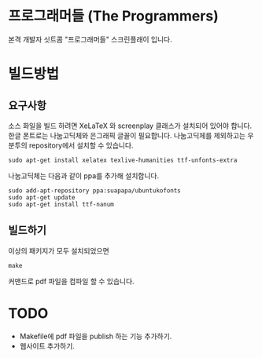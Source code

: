 프로그래머들 (The Programmers)
========================

본격 개발자 싯트콤 "프로그래머들" 스크린플래이 입니다.

빌드방법
======

## 요구사항

소스 화일을 빌드 하려면 XeLaTeX 와 screenplay 클래스가 설치되어 있어야 합니다. 한글 폰트로는 나눔고딕체와 은그래픽 글꼴이 필요합니다. 나눔고딕체를 제외하고는 우분투의 repository에서 설치할 수 있습니다.

    sudo apt-get install xelatex texlive-humanities ttf-unfonts-extra

나눔고딕체는 다음과 같이 ppa를 추가해 설치합니다.

    sudo add-apt-repository ppa:suapapa/ubuntukofonts
    sudo apt-get update
    sudo apt-get install ttf-nanum

## 빌드하기

이상의 패키지가 모두 설치되었으면

    make

커맨드로 pdf 파일을 컴파일 할 수 있습니다.

TODO
====

* Makefile에 pdf 파일을 publish 하는 기능 추가하기.
* 웹사이트 추가하기.
